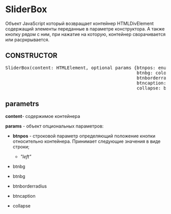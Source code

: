 # SliderBox

Объект JavaScript который возвращает контейнер HTMLDivElement содержащий элементы переданные в параметре конструктора. А также кнопку рядом с ним, при нажатие на которую, контейнер         сворачивается или расркрывается.

## CONSTRUCTOR ##
<pre>
SliderBox(content: HTMLElement, optional params {btnpos: enum("left", "right", "top", "bottom"),
                                                 btnbg: color,
                                                 btnborderradius: int,
                                                 btncaption: {"open": string, "close": string},
                                                 collapse: boolean})                             
</pre>

## parametrs ##

**content**- содержимое контейнера  

**params** - объект опциональных параметров:  
- **btnpos** - строковой параметр определяющий положение кнопки относительно контейнера. Принимает следующие значения в виде строки;  
    - *"left"*

- btnbg
- btnbg
- btnborderradius
- btncaption
- collapse

 
